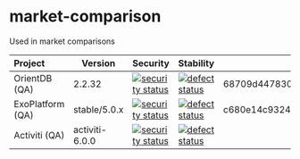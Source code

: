 # market-comparison
Used in market comparisons

| Project          | Version          | Security      | Stability  | Commit |
|:---------------- | ------------- | ------------- |---------- |---------- |
| OrientDB (QA)    | 2.2.32 | [![security status](https://qa.meterian.com/badge/gh/orientechnologies/orientdb/security?branch=2.2.32)](https://qa.meterian.com/report/gh/orientechnologies/orientdb?branch=2.2.32) | [![defect status](https://qa.meterian.com/badge/gh/orientechnologies/orientdb/stability?branch=2.2.32)](https://qa.meterian.com/report/gh/orientechnologies/orientdb?branch=2.2.32) | 68709d4478301dc6af110621f13fb176e4ca98b0 |
| ExoPlatform (QA) | stable/5.0.x | [![security status](https://qa.meterian.com/badge/gh/exoplatform/platform/security?branch=stable%2F5.0.x)](https://qa.meterian.com/report/gh/exoplatform/platform?branch=stable%2F5.0.x) | [![defect status](https://qa.meterian.com/badge/gh/exoplatform/platform/stability?branch=stable%2F5.0.x)](https://qa.meterian.com/report/gh/exoplatform/platform?branch=stable%2F5.0.x) | c680e14c9324c7edb22cea8f23541e9ca1061a49 |
| Activiti (QA)    | activiti-6.0.0 |[![security status](https://qa.meterian.com/badge/gh/Activiti/Activiti/security?branch=activiti-6.0.0)](https://qa.meterian.com/report/gh/Activiti/Activiti?branch=activiti-6.0.0) | [![defect status](https://qa.meterian.com/badge/gh/Activiti/Activiti/stability?branch=activiti-6.0.0)](https://qa.meterian.com/report/gh/Activiti/Activiti?branch=activiti-6.0.0) | |

<!--- 
| MyCollab (QA)    | [![security status](https://qa.meterian.com/badge/gh/MyCollab/mycollab/security)](https://qa.meterian.com/report/gh/MyCollab/mycollab) | [![defect status](https://qa.meterian.com/badge/gh/MyCollab/mycollab/stability)](https://qa.meterian.com/report/gh/MyCollab/mycollab) 
-->
